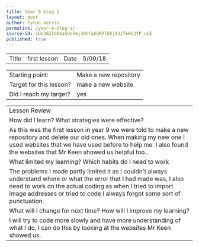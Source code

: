 ```yaml
---
title: Year 9 blog 1
layout: post
author: tyron.kerrin
permalink: /year-8-blog-1/
source-id: 1Ub36Z1OA4aSUaFmj3HhfqSURPlbKjA3J7eHi3YP_vLE
published: true
---
```

<table>
  <tr>
    <td>Title</td>
    <td>first lesson</td>
    <td>Date</td>
    <td>5/09/18</td>
  </tr>
</table>


<table>
  <tr>
    <td>Starting point:</td>
    <td>Make a new repository</td>
  </tr>
  <tr>
    <td>Target for this lesson?</td>
    <td>make a new website</td>
  </tr>
  <tr>
    <td>Did I reach my target? </td>
    <td>yes</td>
  </tr>
</table>


<table>
  <tr>
    <td>Lesson Review</td>
  </tr>
  <tr>
    <td>How did I learn? What strategies were effective? </td>
  </tr>
  <tr>
    <td>As this was the first lesson in year 9 we were told to make a new repository and delete our old ones. When making my new one I used websites that we have used before to help me. I also found the websites that Mr Keen showed us helpful too..</td>
  </tr>
  <tr>
    <td>What limited my learning? Which habits do I need to work </td>
  </tr>
  <tr>
    <td>The problems I made partly limited it as I couldn't always understand where or what the error that I had made was, I also need to work on the actual coding as when I tried to import image addresses or tried to code I always forgot some sort of punctuation.</td>
  </tr>
  <tr>
    <td>What will I change for next time? How will I improve my learning?</td>
  </tr>
  <tr>
    <td>I will try to code more slowly and have more understanding of what I do, I can do this by looking at the websites Mr Keen showed us.</td>
  </tr>
</table>


